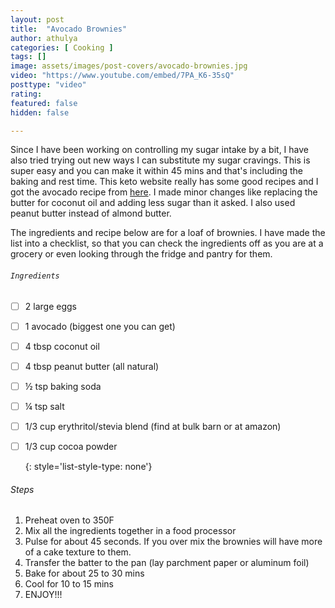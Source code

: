 ```yaml
---
layout: post
title:  "Avocado Brownies"
author: athulya
categories: [ Cooking ]
tags: []
image: assets/images/post-covers/avocado-brownies.jpg
video: "https://www.youtube.com/embed/7PA_K6-35sQ"
posttype: "video"
rating:
featured: false
hidden: false

---
```


Since I have been working on controlling my sugar intake by a bit, I have also tried trying out new ways I can substitute my sugar cravings. This is super easy and you can make it within 45 mins and that's including the baking and rest time.  This keto website really has some good recipes and I got the avocado recipe from [here](https://www.ruled.me/keto-avocado-brownies/). I made minor changes like replacing the butter for coconut oil and adding less sugar than it asked. I also used peanut butter instead of almond butter. 

The ingredients and recipe below are for a loaf of brownies. I have made the list into a checklist, so that you can check the ingredients off as you are at a grocery or even looking through the fridge and pantry for them.

###### `Ingredients`

- [ ] 2 large eggs

- [ ] 1 avocado (biggest one you can get)

- [ ] 4 tbsp coconut oil

- [ ] 4 tbsp peanut butter (all natural)

- [ ] ½ tsp baking soda

- [ ] ¼ tsp salt

- [ ] 1/3 cup erythritol/stevia blend (find at bulk barn or at amazon)

- [ ] 1/3 cup cocoa powder

  {: style='list-style-type: none'}

###### Steps

1. Preheat oven to 350F
2. Mix all the ingredients together in a food processor 
3. Pulse for about 45 seconds. If you over mix the brownies will have more of a cake texture to them.
4. Transfer the batter to the pan (lay parchment paper or aluminum foil) 
5. Bake for about 25 to 30 mins 
6. Cool for 10 to 15 mins 
7. ENJOY!!!

